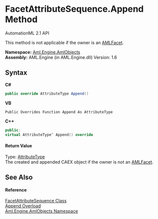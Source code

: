 # FacetAttributeSequence.Append Method 
AutomationML 2.1 API 

This method is not applicable if the owner is an <a href="T_Aml_Engine_AmlObjects_AMLFacet">AMLFacet</a>.

**Namespace:**&nbsp;<a href="N_Aml_Engine_AmlObjects">Aml.Engine.AmlObjects</a><br />**Assembly:**&nbsp;AML.Engine (in AML.Engine.dll) Version: 1.6

## Syntax

**C#**<br />
``` C#
public override AttributeType Append()
```

**VB**<br />
``` VB
Public Overrides Function Append As AttributeType
```

**C++**<br />
``` C++
public:
virtual AttributeType^ Append() override
```


#### Return Value
Type: <a href="T_Aml_Engine_CAEX_AttributeType">AttributeType</a><br />The created and appended CAEX object if the owner is not an <a href="T_Aml_Engine_AmlObjects_AMLFacet">AMLFacet</a>.

## See Also


#### Reference
<a href="T_Aml_Engine_AmlObjects_FacetAttributeSequence">FacetAttributeSequence Class</a><br /><a href="Overload_Aml_Engine_AmlObjects_FacetAttributeSequence_Append">Append Overload</a><br /><a href="N_Aml_Engine_AmlObjects">Aml.Engine.AmlObjects Namespace</a><br />